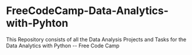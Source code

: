 # FreeCodeCamp-Data-Analytics-with-Pyhton
This Repository consists of all the Data Analysis Projects and Tasks for the Data Analytics with Python -- Free Code Camp
